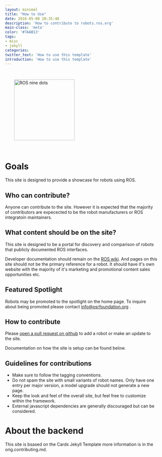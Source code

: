```yaml
---
layout: minimal
title: "How to Use"
date: 2016-05-08 20:35:48
description: 'How to contribute to robots.ros.org'
main-class: 'meta'
color: '#7AAB13'
tags:
- misc
- jekyll
categories:
twitter_text: 'How to use this template'
introduction: 'How to use this template'
---
```

<img itemprop="image" class="img" style="width: 200px; padding: 30px" src="/assets/img/contribute.png" alt="ROS nine dots">


# Goals

This site is designed to provide a showcase for robots using ROS.

## Who can contribute?

Anyone can contribute to the site. However it is expected that the majority of contributors are expecected to be the robot manufacturers or ROS integratoin maintainers.

## What content should be on the site?

This site is designed to be a portal for discovery and comparison of robots that publicly documented ROS interfaces.

Developer documentation should remain on the [ROS wiki](http://wiki.ros.org).
And pages on this site should not be the primary reference for a robot.
It should have it's own website with the majority of it's marketing and promotional content sales opportunities etc.

## Featured Spotlight

Robots may be promoted to the spotlight on the home page.
To inquire about being promoted please contact  info@osrfoundation.org .

## How to contribute

Please [open a pull request on github](https://github.com/ros-infrastructure/robots.ros.org) to add a robot or make an update to the site.

Documentation on how the site is setup can be found below.

## Guidelines for contributions

- Make sure to follow the tagging conventions.
- Do not spam the site with small variants of robot names. Only have one entry per major version, a model upgrade should not generate a new page.
- Keep the look and feel of the overall site, but feel free to customize within the framework.
- External javascript dependencies are generally discouraged but can be considered.

# About the backend

This site is bsased on the Cards Jekyll Template more information is in the orig.contributing.md.
